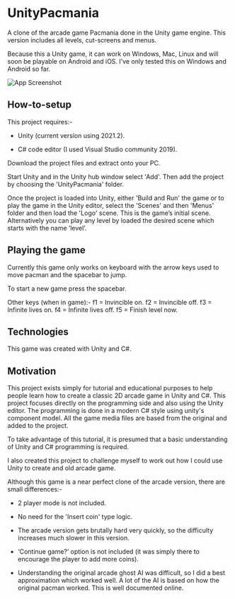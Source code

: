 # UnityPacmania
A clone of the arcade game Pacmania done in the Unity game engine.  This version includes all levels, cut-screens and menus.

Because this a Unity game, it can work on Windows, Mac, Linux and will soon be playable on Android and iOS.  I’ve only tested this on Windows and Android so far.

![App Screenshot](https://www.photovidshow.com/pacmania/pacmania.jpg)

## How-to-setup
This project requires:-
 
 - Unity (current version using 2021.2).
 
 - C# code editor (I used Visual Studio community 2019).
 
 Download the project files and extract onto your PC.
 
 Start Unity and in the Unity hub window select 'Add'.  Then add the project by choosing the 'UnityPacmania' folder.
 
Once the project is loaded into Unity, either 'Build and Run' the game or to play the game in the Unity editor, select the 'Scenes' and then 'Menus' folder and then load the 'Logo' scene.  This is the game’s initial scene.  Alternatively you can play any level by loaded the desired scene which starts with the name ‘level’.

## Playing the game
Currently this game only works on keyboard with the arrow keys used to move pacman and the spacebar to jump.

To start a new game press the spacebar.

Other keys (when in game):-
  f1 = Invincible on.
  f2 = Invincible off.
  f3 = Infinite lives on.
  f4 = Infinite lives off.
  f5 = Finish level now.

## Technologies
This game was created with Unity and C#.

## Motivation
This project exists simply for tutorial and educational purposes to help people learn how to create a classic 2D arcade game in Unity and C#.  This project focuses directly on the programming side and also using the Unity editor.  The programming is done in a modern C# style using unity's component model.  All the game media files are based from the original and added to the project.

To take advantage of this tutorial, it is presumed that a basic understanding of Unity and C# programming is required.

I also created this project to challenge myself to work out how I could use Unity to create and old arcade game.

Although this game is a near perfect clone of the arcade version, there are small differences:-

- 2 player mode is not included.

- No need for the 'Insert coin' type logic.

- The arcade version gets brutally hard very quickly, so the difficulty increases much slower in this version.

- ‘Continue game?’ option is not included (it was simply there to encourage the player to add more coins).

- Understanding the original arcade ghost AI was difficult, so I did a best approximation which worked well.  A lot of the AI is based on how the original pacman worked.  This is well documented online.


